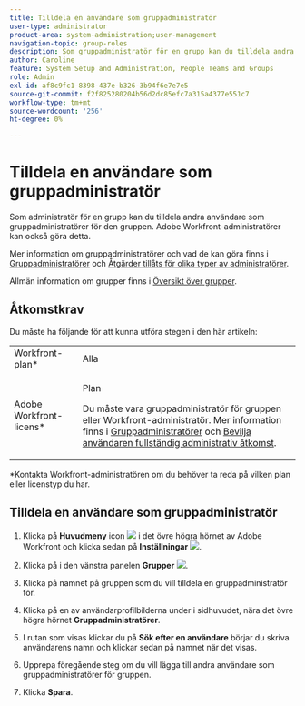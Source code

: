```yaml
---
title: Tilldela en användare som gruppadministratör
user-type: administrator
product-area: system-administration;user-management
navigation-topic: group-roles
description: Som gruppadministratör för en grupp kan du tilldela andra användare som gruppadministratörer för den gruppen. Adobe Workfront-administratörer kan också göra detta.
author: Caroline
feature: System Setup and Administration, People Teams and Groups
role: Admin
exl-id: af8c9fc1-8398-437e-b326-3b94f6e7e7e5
source-git-commit: f2f825280204b56d2dc85efc7a315a4377e551c7
workflow-type: tm+mt
source-wordcount: '256'
ht-degree: 0%

---
```


# Tilldela en användare som gruppadministratör

Som administratör för en grupp kan du tilldela andra användare som gruppadministratörer för den gruppen. Adobe Workfront-administratörer kan också göra detta.

Mer information om gruppadministratörer och vad de kan göra finns i [Gruppadministratörer](../../../administration-and-setup/manage-groups/group-roles/group-administrators.md) och [Åtgärder tillåts för olika typer av administratörer](../../../administration-and-setup/manage-groups/group-roles/group-actions-allowed-different-types-admins.md).

Allmän information om grupper finns i [Översikt över grupper](../../../administration-and-setup/manage-groups/groups-overview/groups.md).

## Åtkomstkrav

Du måste ha följande för att kunna utföra stegen i den här artikeln:

<table style="table-layout:auto"> 
 <col> 
 <col> 
 <tbody> 
  <tr> 
   <td role="rowheader">Workfront-plan*</td> 
   <td>Alla</td> 
  </tr> 
  <tr> 
   <td role="rowheader">Adobe Workfront-licens*</td> 
   <td> <p>Plan </p> <p>Du måste vara gruppadministratör för gruppen eller Workfront-administratör. Mer information finns i <a href="../../../administration-and-setup/manage-groups/group-roles/group-administrators.md" class="MCXref xref">Gruppadministratörer</a> och <a href="../../../administration-and-setup/add-users/configure-and-grant-access/grant-a-user-full-administrative-access.md" class="MCXref xref">Bevilja användaren fullständig administrativ åtkomst</a>.</p> </td> 
  </tr> 
 </tbody> 
</table>

&#42;Kontakta Workfront-administratören om du behöver ta reda på vilken plan eller licenstyp du har.

## Tilldela en användare som gruppadministratör

1. Klicka på **Huvudmeny** icon ![](assets/main-menu-icon.png) i det övre högra hörnet av Adobe Workfront och klicka sedan på **Inställningar** ![](assets/gear-icon-settings.png).

1. Klicka på i den vänstra panelen **Grupper** ![](assets/groups-icon.png).

1. Klicka på namnet på gruppen som du vill tilldela en gruppadministratör för.
1. Klicka på en av användarprofilbilderna under i sidhuvudet, nära det övre högra hörnet **Gruppadministratörer**.
1. I rutan som visas klickar du på **Sök efter en användare** börjar du skriva användarens namn och klickar sedan på namnet när det visas.
1. Upprepa föregående steg om du vill lägga till andra användare som gruppadministratörer för gruppen.
1. Klicka **Spara**.
